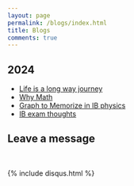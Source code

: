 ```yaml
---
layout: page
permalink: /blogs/index.html
title: Blogs
comments: true
---
```


## 2024
- [Life is a long way journey](http:///Sam-superlab.github.io/blogs/Blog-Lifejourney/)
- [Why Math](http://Sam-superlab.github.io/blogs/Blog-Math1st/)
- [Graph to Memorize in IB physics](http://Sam-superlab.github.io/blogs/Graphs-to-mem/)
- [IB exam thoughts](http://Sam-superlab.github.io/blogs/Blog-IBlife/)

## Leave a message
<br>

{% include disqus.html %} 

<br>
